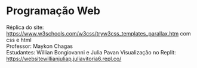 # Programação Web 
Réplica do site: https://www.w3schools.com/w3css/tryw3css_templates_parallax.htm com css e html                                
Professor: Maykon Chagas                                                                                     
Estudantes: Willian Bongiovanni e Julia Pavan
Visualização no Replit: https://websitewillianjuliap.juliavitoria6.repl.co/
